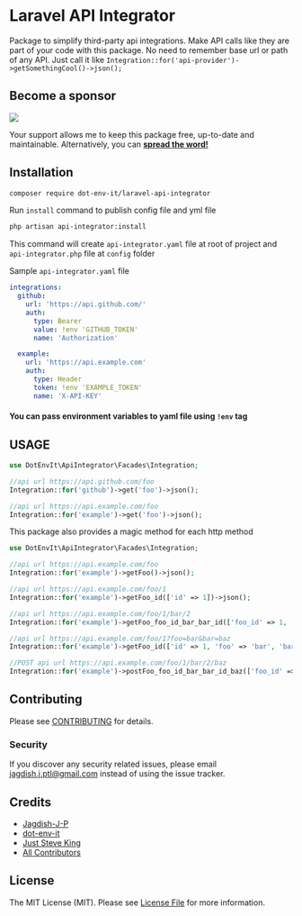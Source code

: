 # Laravel API Integrator

Package to simplify third-party api integrations. Make API calls like they are part of your code with this package. No need to remember base url or path of any API. Just call it like `Integration::for('api-provider')->getSomethingCool()->json();` 


## Become a sponsor

[![](.github/assets/support.png)](https://github.com/sponsors/Jagdish-J-P)

Your support allows me to keep this package free, up-to-date and maintainable. Alternatively, you can **[spread the word!](http://twitter.com/share?text=I+am+using+this+cool+PHP+package&url=https://github.com/dot-env-it/laravel-api-integrator&hashtags=PHP,Laravel)**

## Installation
```bash
composer require dot-env-it/laravel-api-integrator
```

Run `install` command to publish config file and yml file

```bash
php artisan api-integrator:install
```
This command will create `api-integrator.yaml` file at root of project and `api-integrator.php` file at `config` folder

Sample `api-integrator.yaml` file
```yaml
integrations:
  github:
    url: 'https://api.github.com/'
    auth:
      type: Bearer
      value: !env 'GITHUB_TOKEN'
      name: 'Authorization'

  example:
    url: 'https://api.example.com'
    auth:
      type: Header
      token: !env 'EXAMPLE_TOKEN'
      name: 'X-API-KEY'
```
#### You can pass environment variables to yaml file using `!env` tag

## USAGE
 
```php
use DotEnvIt\ApiIntegrator\Facades\Integration;

//api url https://api.github.com/foo
Integration::for('github')->get('foo')->json();

//api url https://api.example.com/foo
Integration::for('example')->get('foo')->json();
```
This package also provides a magic method for each http method
```php
use DotEnvIt\ApiIntegrator\Facades\Integration;

//api url https://api.example.com/foo
Integration::for('example')->getFoo()->json();

//api url https://api.example.com/foo/1
Integration::for('example')->getFoo_id(['id' => 1])->json();

//api url https://api.example.com/foo/1/bar/2
Integration::for('example')->getFoo_foo_id_bar_bar_id(['foo_id' => 1, 'bar_id' => 2])->json();

//api url https://api.example.com/foo/1?foo=bar&bar=baz
Integration::for('example')->getFoo_id(['id' => 1, 'foo' => 'bar', 'bar' => 'baz'])->json();

//POST api url https://api.example.com/foo/1/bar/2/baz
Integration::for('example')->postFoo_foo_id_bar_bar_id_baz(['foo_id' => 1, 'bar_id' => 2])->json();
```
## Contributing

Please see [CONTRIBUTING](CONTRIBUTING.md) for details.

### Security

If you discover any security related issues, please email jagdish.j.ptl@gmail.com instead of using the issue tracker.

## Credits

- [Jagdish-J-P](https://github.com/jagdish-j-p)
- [dot-env-it](https://github.com/dot-env-it)
- [Just Steve King](https://github.com/JustSteveKing)
- [All Contributors](../../contributors)

## License

The MIT License (MIT). Please see [License File](LICENSE.md) for more information.
